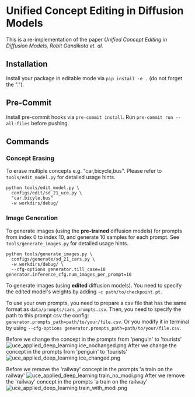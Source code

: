 # Unified Concept Editing in Diffusion Models
This is a re-implementation of the paper _Unified Concept Editing in Diffusion Models, Robit Gandikota et. al._

## Installation
Install your package in editable mode via `pip install -e .` (do not forget the ".").

## Pre-Commit 
Install pre-commit hooks via `pre-commit install`.
Run `pre-commit run --all-files` before pushing.

## Commands

### Concept Erasing
To erase multiple concepts e.g. "car,bicycle,bus". Please refer to
`tools/edit_model.py` for detailed usage hints.

```shell
python tools/edit_model.py \
  configs/edit/sd_21_uce.py \
  "car,bicyle,bus"
  -w workdirs/debug/
```




### Image Generation
To generate images (using the **pre-trained** diffusion models) for prompts from index 0
to index 10, and generate 10 samples for each prompt. See `tools/generate_images.py`
for detailed usage hints.
```shell
python tools/generate_images.py \
  configs/generate/sd_21_cars.py \
  -w workdirs/debug/ \
  --cfg-options generator.till_case=10 generator.inference_cfg.num_images_per_prompt=10
```

To generate images (using **edited** diffusion models). You need to specify the edited
model's weights by adding `-c path/to/checkpoint.pt`.

To use your own prompts, you need to prepare a csv file that has the same format as
`data/prompts/cars_prompts.csv`. Then, you need to specify the path to this
prompt csv the config: `generator.prompts_path=path/to/your/file.csv`. Or you modify it
in terminal by using `--cfg-options generator.prompts_path=path/to/your/file.csv`.

Before we change the concept in the prompts from 'penguin' to 'tourists'
![uce_applied_deep_learning ice_nochanged.png](https://raw.githubusercontent.com/YecanLee/uce_applied_deep_learning/master/images/ice_nochanged.png)
After we change the concept in the prompts from 'penguin' to 'tourists'
![uce_applied_deep_learning ice_changed.png](https://raw.githubusercontent.com/YecanLee/uce_applied_deep_learning/master/images/ice_changed.png)

Before we remove the 'railway' concept in the prompts 'a train on the railway'
![uce_applied_deep_learning train_no_modi.png](https://raw.githubusercontent.com/YecanLee/uce_applied_deep_learning/master/images/train_no_modi.png)
After we remove the 'railway' concept in the prompts 'a train on the railway'
![uce_applied_deep_learning train_with_modi.png](https://raw.githubusercontent.com/YecanLee/uce_applied_deep_learning/master/images/train_with_modi.png)
